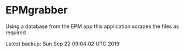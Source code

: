 # EPMgrabber
Using a database from the EPM app this application scrapes the files as required


Latest backup: Sun Sep 22 09:04:02 UTC 2019
